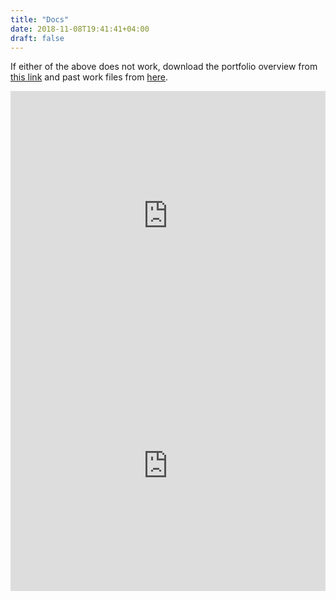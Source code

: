 ```yaml
---
title: "Docs"
date: 2018-11-08T19:41:41+04:00
draft: false
---
```


If either of the above does not work, download the portfolio overview from <a href="https://app.box.com/s/djrmp06zufbh3raz1l1b1yj25n64rfzf">this link</a> and past work files from <a href="https://app.box.com/s/5ogxazr1sn9mc0ahh4xrubed7saowdgt">here</a>.

<iframe src="https://app.box.com/embed/s/djrmp06zufbh3raz1l1b1yj25n64rfzf?sortColumn=date&view=list" width="100%" height="400" frameborder="0" allowfullscreen webkitallowfullscreen msallowfullscreen></iframe>

<iframe src="https://app.box.com/embed/s/5ogxazr1sn9mc0ahh4xrubed7saowdgt?sortColumn=date&view=list&showItemFeedActions=false&showParentPath=false" width="100%" height="400" frameborder="0" allowfullscreen webkitallowfullscreen msallowfullscreen></iframe>
